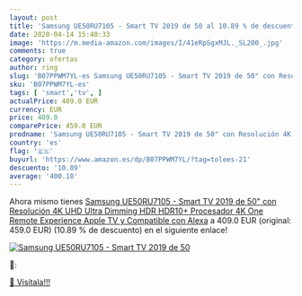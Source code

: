 ```yaml
---
layout: post
title: 'Samsung UE50RU7105 - Smart TV 2019 de 50 al 10.89 % de descuento'
date: 2020-04-14 15:40:33
image: 'https://m.media-amazon.com/images/I/41eRpSgxMJL._SL200_.jpg'
comments: true
category: ofertas
author: ring
slug: 'B07PPWM7YL-es Samsung UE50RU7105 - Smart TV 2019 de 50" con Resolución...'
sku: 'B07PPWM7YL-es'
tags: [ 'smart','tv', ]
actualPrice: 409.0 EUR
currency: EUR
price: 409.0
comparePrice: 459.0 EUR
prodname: 'Samsung UE50RU7105 - Smart TV 2019 de 50" con Resolución 4K UHD  Ultra Dimming  HDR  HDR10+   Procesador 4K  One Remote Experience  Apple TV y Compatible con Alexa'
country: 'es'
flag: '🇪🇸'
buyurl: 'https://www.amazon.es/dp/B07PPWM7YL/?tag=tolees-21'
descuento: '10.89'
average: '400.18'
---
```


Ahora mismo tienes [Samsung UE50RU7105 - Smart TV 2019 de 50" con Resolución 4K UHD  Ultra Dimming  HDR  HDR10+   Procesador 4K  One Remote Experience  Apple TV y Compatible con Alexa](https://www.amazon.es/dp/B07PPWM7YL/?tag=tolees-21) a 409.0 EUR (original: 459.0 EUR) (10.89 %  de descuento) en el siguiente enlace!

[![Samsung UE50RU7105 - Smart TV 2019 de 50](https://m.media-amazon.com/images/I/41eRpSgxMJL._SL200_.jpg)](https://www.amazon.es/dp/B07PPWM7YL/?tag=tolees-21)

🔎:


[🛒 Visítala!!!](https://www.amazon.es/dp/B07PPWM7YL/?tag=tolees-21)
